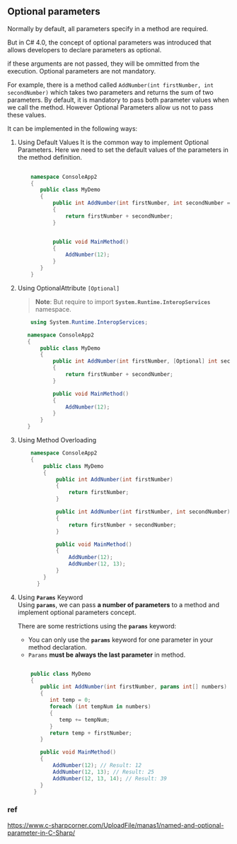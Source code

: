 ## Optional parameters

Normally by default, all parameters specify in a method are required. 

But in C# 4.0, the concept of optional parameters was introduced that allows developers to declare parameters as optional.

if these arguments are not passed, they will be ommitted from the execution. Optional parameters are not mandatory.

For example, there is a method called `AddNumber(int firstNumber, int secondNumber)` which takes two parameters and returns the sum of two parameters. 
By default, it is mandatory to pass both parameter values when we call the method. However Optional Parameters allow us not to pass these values.

It can be implemented in the following ways:

1. Using Default Values
   It is the common way to implement Optional Parameters. Here we need to set the default values of the parameters in the method definition.
   ```cs
       
       namespace ConsoleApp2
       {
          public class MyDemo
          {
              public int AddNumber(int firstNumber, int secondNumber = 0)
              {
                  return firstNumber + secondNumber;
              }


              public void MainMethod()
              {
                  AddNumber(12);
              }
          }
       }
   ```

2. Using OptionalAttribute `[Optional]`

   > **Note**: But require to import **`System.Runtime.InteropServices`** namespace.
   ```cs
       using System.Runtime.InteropServices;

      namespace ConsoleApp2
      {
          public class MyDemo
          {
              public int AddNumber(int firstNumber, [Optional] int secondNumber)
              {
                  return firstNumber + secondNumber;
              }

              public void MainMethod()
              {
                  AddNumber(12);
              }
          }
      }
   ```
4. Using Method Overloading

    ```cs
        namespace ConsoleApp2
        {
            public class MyDemo
            {
                public int AddNumber(int firstNumber)
                {
                    return firstNumber;
                }

                public int AddNumber(int firstNumber, int secondNumber)
                {
                    return firstNumber + secondNumber;
                }

                public void MainMethod()
                {
                    AddNumber(12);
                    AddNumber(12, 13);
                }
            }
          }

    ```

5. Using **`Params`** Keyword \
   Using **`params`**, we can pass **a number of parameters** to a method and implement optional parameters concept.

   There are some restrictions using the **`params`** keyword:
   - You can only use the **`params`** keyword for one parameter in your method declaration.
   - `Params` **must be always the last parameter** in method.

   ```cs

       public class MyDemo
       {
          public int AddNumber(int firstNumber, params int[] numbers)
          {
             int temp = 0;
             foreach (int tempNum in numbers)
             {
                temp += tempNum;
             }
             return temp + firstNumber;
          }

          public void MainMethod()
          {
              AddNumber(12); // Result: 12
              AddNumber(12, 13); // Result: 25
              AddNumber(12, 13, 14); // Result: 39
          }
        }
   ```



### ref
https://www.c-sharpcorner.com/UploadFile/manas1/named-and-optional-parameter-in-C-Sharp/


